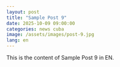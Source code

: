 ```yaml
---
layout: post
title: "Sample Post 9"
date: 2025-10-09 09:00:00
categories: news cuba
image: /assets/images/post-9.jpg
lang: en
---
```


This is the content of Sample Post 9 in EN.
